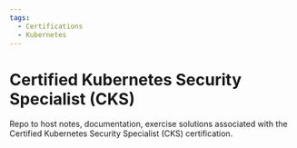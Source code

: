 ```yaml
---
tags:
  - Certifications
  - Kubernetes
---
```


# Certified Kubernetes Security Specialist (CKS)

Repo to host notes, documentation, exercise solutions associated with the Certified Kubernetes Security Specialist (CKS) certification.
